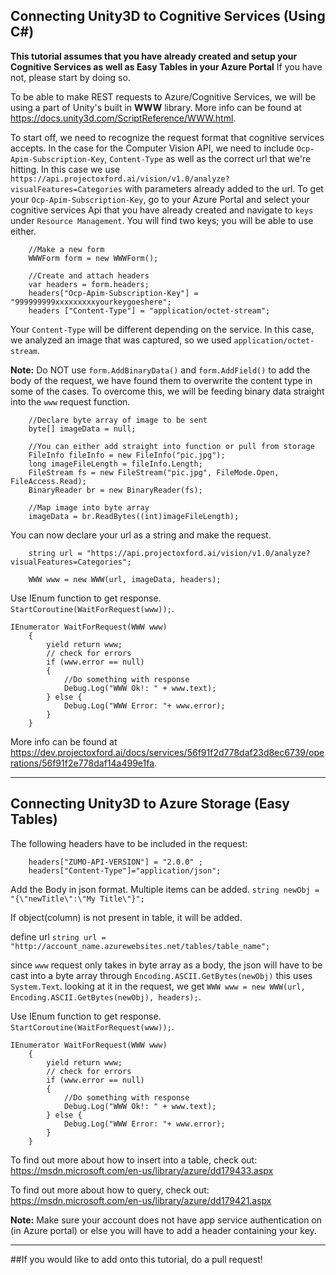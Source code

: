 ## Connecting Unity3D to Cognitive Services (Using C#)
**This tutorial assumes that you have already created and setup your Cognitive Services as well as Easy Tables in your Azure Portal** If you have not, please start by doing so.

To be able to make REST requests to Azure/Cognitive Services, we will be using a part of Unity's built in **WWW** library.
More info can be found at https://docs.unity3d.com/ScriptReference/WWW.html.

To start off, we need to recognize the request format that cognitive services accepts. In the case for the Computer Vision API, we need to include `Ocp-Apim-Subscription-Key`, `Content-Type` as well as the correct url that we're hitting. In this case we use `https://api.projectoxford.ai/vision/v1.0/analyze?visualFeatures=Categories` with parameters already added to the url. 
To get your `Ocp-Apim-Subscription-Key`, go to your Azure Portal and select your cognitive services Api that you have already created and navigate to `keys` under `Resource Management`. You will find two keys; you will be able to use either.

```
	//Make a new form
	WWWForm form = new WWWForm();

	//Create and attach headers
	var headers = form.headers;
	headers["Ocp-Apim-Subscription-Key"] = "999999999xxxxxxxxxyourkeygoeshere";
	headers ["Content-Type"] = "application/octet-stream";
```

Your `Content-Type` will be different depending on the service. In this case, we analyzed an image that was captured, so we used `application/octet-stream`. 

**Note:** Do NOT use `form.AddBinaryData()` and `form.AddField()` to add the body of the request, we have found them to overwrite the content type in some of the cases. To overcome this, we will be feeding binary data straight into the `www` request function.

```
	//Declare byte array of image to be sent
	byte[] imageData = null;

	//You can either add straight into function or pull from storage
	FileInfo fileInfo = new FileInfo("pic.jpg");
	long imageFileLength = fileInfo.Length;
	FileStream fs = new FileStream("pic.jpg", FileMode.Open, FileAccess.Read);
	BinaryReader br = new BinaryReader(fs);

	//Map image into byte array
	imageData = br.ReadBytes((int)imageFileLength);
```
You can now declare your url as a string and make the request.

```
	string url = "https://api.projectoxford.ai/vision/v1.0/analyze?visualFeatures=Categories";

	WWW www = new WWW(url, imageData, headers);
```
Use IEnum function to get response. `StartCoroutine(WaitForRequest(www));`.
```
IEnumerator WaitForRequest(WWW www)
	{
		yield return www;
		// check for errors
		if (www.error == null)
		{
			//Do something with response
			Debug.Log("WWW Ok!: " + www.text);
		} else {
			Debug.Log("WWW Error: "+ www.error);
		}    
	}  
```

More info can be found at https://dev.projectoxford.ai/docs/services/56f91f2d778daf23d8ec6739/operations/56f91f2e778daf14a499e1fa.

---

## Connecting Unity3D to Azure Storage (Easy Tables)

The following headers have to be included in the request: 
```
	headers["ZUMO-API-VERSION"] = "2.0.0" ;
	headers["Content-Type"]="application/json";
```
Add the Body in json format. Multiple items can be added.
`string newObj = "{\"newTitle\":\"My Title\"}";`

If object(column) is not present in table, it will be added.

define url
`string url = "http://account_name.azurewebsites.net/tables/table_name";`

since `www` request only takes in byte array as a body, the json will have to be cast into a byte array through `Encoding.ASCII.GetBytes(newObj)` this uses `System.Text`.
looking at it in the request, we get `WWW www = new WWW(url, Encoding.ASCII.GetBytes(newObj), headers);`.

Use IEnum function to get response. `StartCoroutine(WaitForRequest(www));`.
```
IEnumerator WaitForRequest(WWW www)
	{
		yield return www;
		// check for errors
		if (www.error == null)
		{
			//Do something with response
			Debug.Log("WWW Ok!: " + www.text);
		} else {
			Debug.Log("WWW Error: "+ www.error);
		}    
	}  
```

To find out more about how to insert into a table, check out:
https://msdn.microsoft.com/en-us/library/azure/dd179433.aspx

To find out more about how to query, check out:
https://msdn.microsoft.com/en-us/library/azure/dd179421.aspx

**Note:** Make sure your account does not have app service authentication on (in Azure portal) or else you will have to add a header containing your key. 

---

##If you would like to add onto this tutorial, do a pull request!
